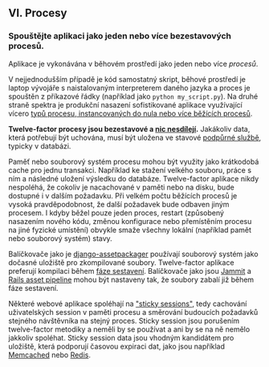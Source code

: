 ## VI. Procesy

### Spouštějte aplikaci jako jeden nebo více bezestavových procesů.

Aplikace je vykonávána v běhovém prostředí jako jeden nebo více *procesů*.

V nejjednodušším případě je kód samostatný skript, běhové prostředí je laptop vývojáře s naistalovaným interpreterem daného jazyka a proces je spouštěn z příkazové řádky (například jako `python my_script.py`). Na druhé straně spektra je produkční nasazení sofistikované aplikace využívající vícero [typů procesu, instancovaných do nula nebo více běžících procesů](./concurrency).

**Twelve-factor procesy jsou bezestavové a [nic nesdílejí](http://en.wikipedia.org/wiki/Shared_nothing_architecture).** Jakákoliv data, která potřebují být uchována, musí být uložena ve stavové [podpůrné službě](./backing-services), typicky v databázi.

Paměť nebo souborový systém procesu mohou být využity jako krátkodobá cache pro jednu transakci. Například ke stažení velkého souboru, práce s ním a následné uložení výsledku do databáze. Twelve-factor aplikace nikdy nespoléhá, že cokoliv je nacachované v paměti nebo na disku, bude dostupné i v dalším požadavku. Při velkém počtu běžících procesů je vysoká pravděpodobnost, že další požadavek bude odbaven jiným procesem. I kdyby běžel pouze jeden proces, restart (způsobený nasazením nového kódu, změnou konfigurace nebo přemístěním procesu na jiné fyzické umístění) obvykle smaže všechny lokální (například pamět nebo souborový systém) stavy.

Balíčkovače jako je [django-assetpackager](http://code.google.com/p/django-assetpackager/) používají souborový systém jako dočasné uložiště pro zkompilované soubory. Twelve-factor aplikace preferují kompilaci během [fáze sestavení](/build-release-run). Balíčkovače jako jsou [Jammit](http://documentcloud.github.com/jammit/) a [Rails asset pipeline](http://ryanbigg.com/guides/asset_pipeline.html) mohou být nastaveny tak, že soubory zabalí již během fáze sestavení.

Některé webové aplikace spoléhají na ["sticky sessions"](http://en.wikipedia.org/wiki/Load_balancing_%28computing%29#Persistence), tedy cachování uživatelských session v paměti procesu a směrování budoucích požadavků stejného návštěvníka na stejný proces. Sticky session jsou porušením twelve-factor metodiky a neměli by se používat a ani by se na ně nemělo jakkoliv spoléhat. Sticky session data jsou vhodným kandidátem pro uložiště, která podporují časovou expiraci dat, jako jsou například [Memcached](http://memcached.org/) nebo [Redis](http://redis.io/).